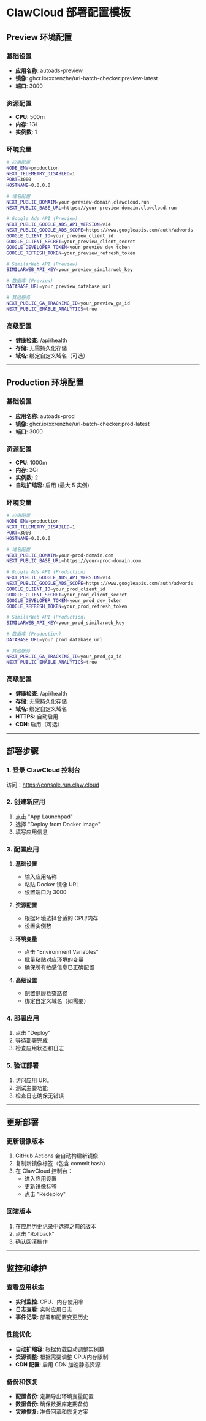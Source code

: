 # ClawCloud 部署配置模板

## Preview 环境配置

### 基础设置
- **应用名称**: autoads-preview
- **镜像**: ghcr.io/xxrenzhe/url-batch-checker:preview-latest
- **端口**: 3000

### 资源配置
- **CPU**: 500m
- **内存**: 1Gi
- **实例数**: 1

### 环境变量
```bash
# 应用配置
NODE_ENV=production
NEXT_TELEMETRY_DISABLED=1
PORT=3000
HOSTNAME=0.0.0.0

# 域名配置
NEXT_PUBLIC_DOMAIN=your-preview-domain.clawcloud.run
NEXT_PUBLIC_BASE_URL=https://your-preview-domain.clawcloud.run

# Google Ads API (Preview)
NEXT_PUBLIC_GOOGLE_ADS_API_VERSION=v14
NEXT_PUBLIC_GOOGLE_ADS_SCOPE=https://www.googleapis.com/auth/adwords
GOOGLE_CLIENT_ID=your_preview_client_id
GOOGLE_CLIENT_SECRET=your_preview_client_secret
GOOGLE_DEVELOPER_TOKEN=your_preview_dev_token
GOOGLE_REFRESH_TOKEN=your_preview_refresh_token

# SimilarWeb API (Preview)
SIMILARWEB_API_KEY=your_preview_similarweb_key

# 数据库 (Preview)
DATABASE_URL=your_preview_database_url

# 其他服务
NEXT_PUBLIC_GA_TRACKING_ID=your_preview_ga_id
NEXT_PUBLIC_ENABLE_ANALYTICS=true
```

### 高级配置
- **健康检查**: /api/health
- **存储**: 无需持久化存储
- **域名**: 绑定自定义域名（可选）

---

## Production 环境配置

### 基础设置
- **应用名称**: autoads-prod
- **镜像**: ghcr.io/xxrenzhe/url-batch-checker:prod-latest
- **端口**: 3000

### 资源配置
- **CPU**: 1000m
- **内存**: 2Gi
- **实例数**: 2
- **自动扩缩容**: 启用 (最大 5 实例)

### 环境变量
```bash
# 应用配置
NODE_ENV=production
NEXT_TELEMETRY_DISABLED=1
PORT=3000
HOSTNAME=0.0.0.0

# 域名配置
NEXT_PUBLIC_DOMAIN=your-prod-domain.com
NEXT_PUBLIC_BASE_URL=https://your-prod-domain.com

# Google Ads API (Production)
NEXT_PUBLIC_GOOGLE_ADS_API_VERSION=v14
NEXT_PUBLIC_GOOGLE_ADS_SCOPE=https://www.googleapis.com/auth/adwords
GOOGLE_CLIENT_ID=your_prod_client_id
GOOGLE_CLIENT_SECRET=your_prod_client_secret
GOOGLE_DEVELOPER_TOKEN=your_prod_dev_token
GOOGLE_REFRESH_TOKEN=your_prod_refresh_token

# SimilarWeb API (Production)
SIMILARWEB_API_KEY=your_prod_similarweb_key

# 数据库 (Production)
DATABASE_URL=your_prod_database_url

# 其他服务
NEXT_PUBLIC_GA_TRACKING_ID=your_prod_ga_id
NEXT_PUBLIC_ENABLE_ANALYTICS=true
```

### 高级配置
- **健康检查**: /api/health
- **存储**: 无需持久化存储
- **域名**: 绑定自定义域名
- **HTTPS**: 自动启用
- **CDN**: 启用（可选）

---

## 部署步骤

### 1. 登录 ClawCloud 控制台
访问：https://console.run.claw.cloud

### 2. 创建新应用
1. 点击 "App Launchpad"
2. 选择 "Deploy from Docker Image"
3. 填写应用信息

### 3. 配置应用
1. **基础设置**
   - 输入应用名称
   - 粘贴 Docker 镜像 URL
   - 设置端口为 3000

2. **资源配置**
   - 根据环境选择合适的 CPU/内存
   - 设置实例数

3. **环境变量**
   - 点击 "Environment Variables"
   - 批量粘贴对应环境的变量
   - 确保所有敏感信息已正确配置

4. **高级设置**
   - 配置健康检查路径
   - 绑定自定义域名（如需要）

### 4. 部署应用
1. 点击 "Deploy"
2. 等待部署完成
3. 检查应用状态和日志

### 5. 验证部署
1. 访问应用 URL
2. 测试主要功能
3. 检查日志确保无错误

---

## 更新部署

### 更新镜像版本
1. GitHub Actions 会自动构建新镜像
2. 复制新镜像标签（包含 commit hash）
3. 在 ClawCloud 控制台：
   - 进入应用设置
   - 更新镜像标签
   - 点击 "Redeploy"

### 回滚版本
1. 在应用历史记录中选择之前的版本
2. 点击 "Rollback"
3. 确认回滚操作

---

## 监控和维护

### 查看应用状态
- **实时监控**: CPU、内存使用率
- **日志查看**: 实时应用日志
- **事件记录**: 部署和配置变更历史

### 性能优化
- **自动扩缩容**: 根据负载自动调整实例数
- **资源调整**: 根据需要调整 CPU/内存限制
- **CDN 配置**: 启用 CDN 加速静态资源

### 备份和恢复
- **配置备份**: 定期导出环境变量配置
- **数据备份**: 确保数据库定期备份
- **灾难恢复**: 准备回滚和恢复方案